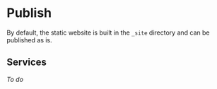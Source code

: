<!--
description: "How to publish your generated website?"
-->

# Publish

By default, the static website is built in the `_site` directory and can be published as is.

## Services

_To do_
